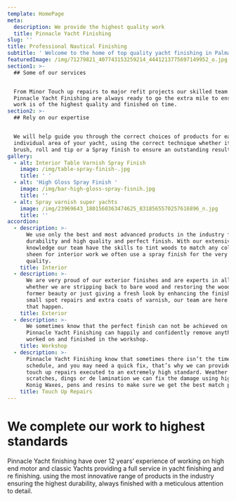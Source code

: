```yaml
---
template: HomePage
meta:
  description: We provide the highest quality work
  title: Pinnacle Yacht Finishing
slug: ''
title: Professional Nautical Finishing
subtitle: ' Welcome to the home of top quality yacht finishing in Palma De Mallorca'
featuredImage: /img/71279821_407743153259214_4441213775697149952_o.jpg
section1: >-
  ## Some of our services


  From Minor Touch up repairs to major refit projects our skilled team at
  Pinnacle Yacht Finishing are always ready to go the extra mile to ensure your
  work is of the highest quality and finished on time.
section2: >-
  ## Rely on our expertise


  We will help guide you through the correct choices of products for each
  individual area of your yacht, using the correct technique whether it be
  brush, roll and tip or a Spray finish to ensure an outstanding result.
gallery:
  - alt: Interior Table Varnish Spray Finish
    image: /img/table-spray-finish-.jpg
    title: ' '
  - alt: 'High Gloss Spray Finish '
    image: /img/bar-high-gloss-spray-fisnih.jpg
    title: ''
  - alt: Spray varnish super yachts
    image: /img/23969643_1801560363474625_8318565570257616896_n.jpg
    title: ''
accordion:
  - description: >-
      We use only the best and most advanced products in the industry for
      durability and high quality and perfect finish. With our extensive product
      knowledge our team have the skills to tint woods to match any colour or
      sheen for interior work we often use a spray finish for the very best
      quality.
    title: Interior
  - description: >-
      We are very proud of our exterior finishes and are experts in all areas
      whether we are stripping back to bare wood and restoring the wood to its
      former beauty or just giving a fresh look by enhancing the finish with
      small spot repairs and extra coats of varnish, our team are here to make
      that happen.
    title: Exterior
  - description: >-
      We sometimes know that the perfect finish can not be achieved on board.
      Pinnacle Yacht Finishing can happily and confidently remove anything to be
      worked on and finished in the workshop. 
    title: Workshop
  - description: >-
      Pinnacle Yacht Finishing know that sometimes there isn’t the time in the
      schedule, and you may need a quick fix, that’s why we can provide on board
      touch up repairs executed to an extremely high standard. Weather these be
      scratches, dings or de lamination we can fix the damage using high quality
      Konig Waxes, pens and resins to make sure we get the best match possible.
    title: Touch Up Repairs
---
```

# We complete our work to highest standards

Pinnacle Yacht finishing have over 12 years’ experience of working on high end motor and classic Yachts providing a full service in yacht finishing and re finishing. using the most innovative range of products in the industry ensuring the highest durability, always finished with a meticulous attention to detail.
